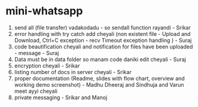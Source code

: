 # mini-whatsapp

1. send all (file transfer) vadakodadu - so sendall function rayandi    - Srikar
2. error handling with try catch add cheyali (non existent file - Upload and Download, Ctrl+C exception - recv Timeout exception handling ) - Suraj
3. code beautification cheyali and notification for files have been uploaded - message    - Suraj
4. Data must be in data folder so manam code daniki edit cheyali    - Suraj
5. encryption cheyali     - Srikar
6. listing number of docs in server cheyali     - Srikar
7. proper documentation (Readme, slides with flow chart, overview and working demo screenshot) - Madhu Dheeraj and Sindhuja and Varun   meet ayyi cheyali
8. private messaging  - Srikar and Manoj


